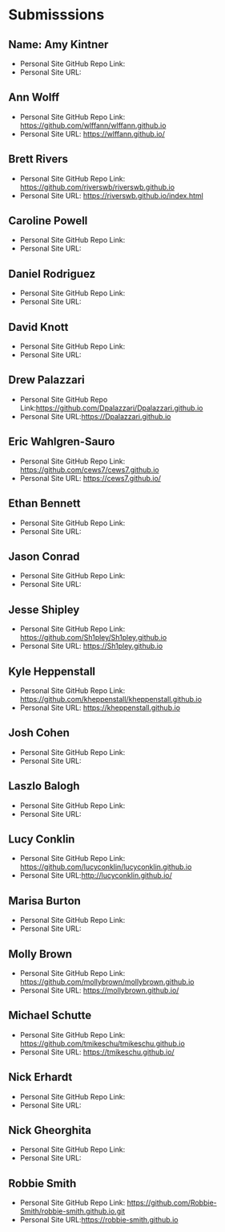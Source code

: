 # Submisssions

## Name: Amy Kintner

* Personal Site GitHub Repo Link:
* Personal Site URL:

## Ann Wolff

* Personal Site GitHub Repo Link: https://github.com/wlffann/wlffann.github.io
* Personal Site URL: https://wlffann.github.io/

## Brett Rivers

* Personal Site GitHub Repo Link: https://github.com/riverswb/riverswb.github.io
* Personal Site URL: https://riverswb.github.io/index.html

## Caroline Powell

* Personal Site GitHub Repo Link:
* Personal Site URL:

## Daniel Rodriguez

* Personal Site GitHub Repo Link:
* Personal Site URL:

## David Knott

* Personal Site GitHub Repo Link:
* Personal Site URL:

## Drew Palazzari

* Personal Site GitHub Repo Link:https://github.com/Dpalazzari/Dpalazzari.github.io
* Personal Site URL:https://Dpalazzari.github.io

## Eric Wahlgren-Sauro

* Personal Site GitHub Repo Link: https://github.com/cews7/cews7.github.io
* Personal Site URL: https://cews7.github.io/

## Ethan Bennett

* Personal Site GitHub Repo Link:
* Personal Site URL:

## Jason Conrad

* Personal Site GitHub Repo Link:
* Personal Site URL:

## Jesse Shipley

* Personal Site GitHub Repo Link: https://github.com/Sh1pley/Sh1pley.github.io
* Personal Site URL: https://Sh1pley.github.io

## Kyle Heppenstall

* Personal Site GitHub Repo Link: https://github.com/kheppenstall/kheppenstall.github.io
* Personal Site URL: https://kheppenstall.github.io

## Josh Cohen

* Personal Site GitHub Repo Link:
* Personal Site URL:

## Laszlo Balogh

* Personal Site GitHub Repo Link:
* Personal Site URL:

## Lucy Conklin

* Personal Site GitHub Repo Link: https://github.com/lucyconklin/lucyconklin.github.io
* Personal Site URL:http://lucyconklin.github.io/

## Marisa Burton

* Personal Site GitHub Repo Link:
* Personal Site URL:

## Molly Brown

* Personal Site GitHub Repo Link: https://github.com/mollybrown/mollybrown.github.io
* Personal Site URL: https://mollybrown.github.io/

## Michael Schutte

* Personal Site GitHub Repo Link: https://github.com/tmikeschu/tmikeschu.github.io
* Personal Site URL: https://tmikeschu.github.io/

## Nick Erhardt

* Personal Site GitHub Repo Link:
* Personal Site URL:

## Nick Gheorghita

* Personal Site GitHub Repo Link:
* Personal Site URL:

## Robbie Smith

* Personal Site GitHub Repo Link: https://github.com/Robbie-Smith/robbie-smith.github.io.git
* Personal Site URL:https://robbie-smith.github.io

